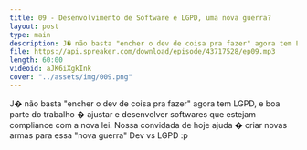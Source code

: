 ```yaml
---
title: 09 - Desenvolvimento de Software e LGPD, uma nova guerra?
layout: post
type: main
description: J� não basta "encher o dev de coisa pra fazer" agora tem LGPD, e boa parte do trabalho � ajustar e desenvolver softwares que estejam compliance com a nova lei. Nossa convidada de hoje ajuda � criar novas armas para essa "nova guerra" Dev vs LGPD :p
file: https://api.spreaker.com/download/episode/43717528/ep09.mp3
length: 60:00
videoid: aJK6iXgkInk
cover: "../assets/img/009.png"
---
```


J� não basta "encher o dev de coisa pra fazer" agora tem LGPD, e boa parte do trabalho � ajustar e desenvolver softwares que estejam compliance com a nova lei. Nossa convidada de hoje ajuda � criar novas armas para essa "nova guerra" Dev vs LGPD :p